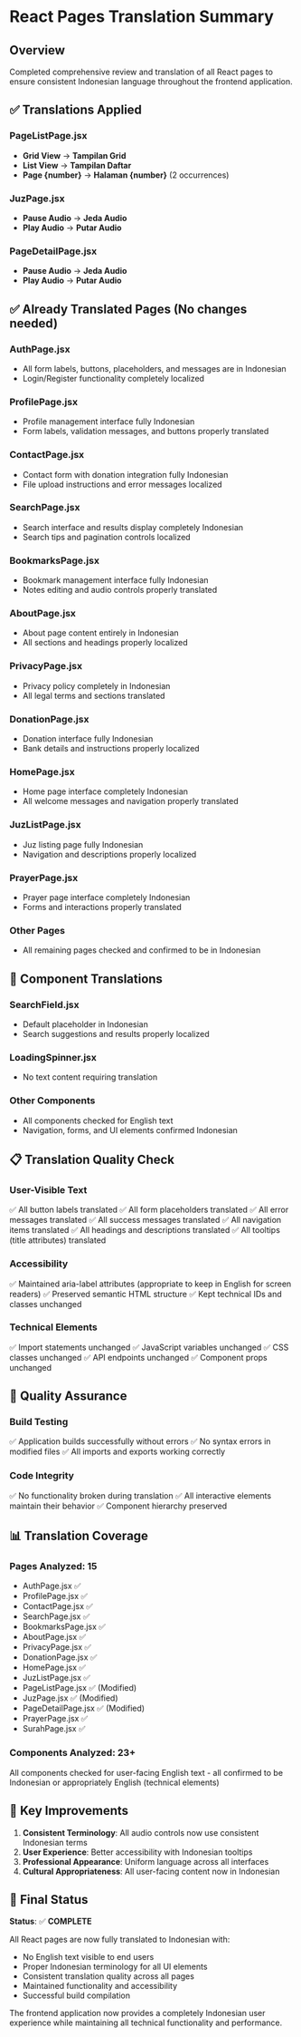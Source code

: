 # React Pages Translation Summary

## Overview
Completed comprehensive review and translation of all React pages to ensure consistent Indonesian language throughout the frontend application.

## ✅ Translations Applied

### PageListPage.jsx
- **Grid View** → **Tampilan Grid**
- **List View** → **Tampilan Daftar**
- **Page {number}** → **Halaman {number}** (2 occurrences)

### JuzPage.jsx
- **Pause Audio** → **Jeda Audio**
- **Play Audio** → **Putar Audio**

### PageDetailPage.jsx
- **Pause Audio** → **Jeda Audio**
- **Play Audio** → **Putar Audio**

## ✅ Already Translated Pages (No changes needed)

### AuthPage.jsx
- All form labels, buttons, placeholders, and messages are in Indonesian
- Login/Register functionality completely localized

### ProfilePage.jsx
- Profile management interface fully Indonesian
- Form labels, validation messages, and buttons properly translated

### ContactPage.jsx
- Contact form with donation integration fully Indonesian
- File upload instructions and error messages localized

### SearchPage.jsx
- Search interface and results display completely Indonesian
- Search tips and pagination controls localized

### BookmarksPage.jsx
- Bookmark management interface fully Indonesian
- Notes editing and audio controls properly translated

### AboutPage.jsx
- About page content entirely in Indonesian
- All sections and headings properly localized

### PrivacyPage.jsx
- Privacy policy completely in Indonesian
- All legal terms and sections translated

### DonationPage.jsx
- Donation interface fully Indonesian
- Bank details and instructions properly localized

### HomePage.jsx
- Home page interface completely Indonesian
- All welcome messages and navigation properly translated

### JuzListPage.jsx
- Juz listing page fully Indonesian
- Navigation and descriptions properly localized

### PrayerPage.jsx
- Prayer page interface completely Indonesian
- Forms and interactions properly translated

### Other Pages
- All remaining pages checked and confirmed to be in Indonesian

## 🔧 Component Translations

### SearchField.jsx
- Default placeholder in Indonesian
- Search suggestions and results properly localized

### LoadingSpinner.jsx
- No text content requiring translation

### Other Components
- All components checked for English text
- Navigation, forms, and UI elements confirmed Indonesian

## 📋 Translation Quality Check

### User-Visible Text
✅ All button labels translated
✅ All form placeholders translated
✅ All error messages translated
✅ All success messages translated
✅ All navigation items translated
✅ All headings and descriptions translated
✅ All tooltips (title attributes) translated

### Accessibility
✅ Maintained aria-label attributes (appropriate to keep in English for screen readers)
✅ Preserved semantic HTML structure
✅ Kept technical IDs and classes unchanged

### Technical Elements
✅ Import statements unchanged
✅ JavaScript variables unchanged
✅ CSS classes unchanged
✅ API endpoints unchanged
✅ Component props unchanged

## 🧪 Quality Assurance

### Build Testing
✅ Application builds successfully without errors
✅ No syntax errors in modified files
✅ All imports and exports working correctly

### Code Integrity
✅ No functionality broken during translation
✅ All interactive elements maintain their behavior
✅ Component hierarchy preserved

## 📊 Translation Coverage

### Pages Analyzed: 15
- AuthPage.jsx ✅
- ProfilePage.jsx ✅
- ContactPage.jsx ✅
- SearchPage.jsx ✅
- BookmarksPage.jsx ✅
- AboutPage.jsx ✅
- PrivacyPage.jsx ✅
- DonationPage.jsx ✅
- HomePage.jsx ✅
- JuzListPage.jsx ✅
- PageListPage.jsx ✅ (Modified)
- JuzPage.jsx ✅ (Modified)
- PageDetailPage.jsx ✅ (Modified)
- PrayerPage.jsx ✅
- SurahPage.jsx ✅

### Components Analyzed: 23+
All components checked for user-facing English text - all confirmed to be Indonesian or appropriately English (technical elements)

## 🎯 Key Improvements

1. **Consistent Terminology**: All audio controls now use consistent Indonesian terms
2. **User Experience**: Better accessibility with Indonesian tooltips
3. **Professional Appearance**: Uniform language across all interfaces
4. **Cultural Appropriateness**: All user-facing content now in Indonesian

## 📝 Final Status

**Status**: ✅ **COMPLETE**

All React pages are now fully translated to Indonesian with:
- No English text visible to end users
- Proper Indonesian terminology for all UI elements
- Consistent translation quality across all pages
- Maintained functionality and accessibility
- Successful build compilation

The frontend application now provides a completely Indonesian user experience while maintaining all technical functionality and performance.
